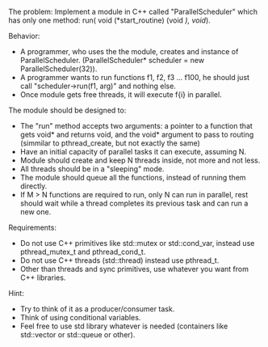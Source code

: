 The problem:
Implement a module in C++ called "ParallelScheduler" which has only one method: run( void (*start_routine) (void *), void*).

Behavior: 
- A programmer, who uses the the module, creates and instance of ParallelScheduler. (ParallelScheduler* scheduler = new ParallelScheduler(32)).
- A programmer wants to run functions f1, f2, f3 ... f100, he should just call "scheduler->run(f1, arg)" and nothing else. 
- Once module gets free threads, it will execute f{i} in parallel.

The module should be designed to:
- The "run" method accepts two arguments: a pointer to a function that gets void* and returns void, and the void* argument to pass to routing (simmilar to pthread_create, but not exactly the same)
- Have an initial capacity of parallel tasks it can execute, assuming N.
- Module should create and keep N threads inside, not more and not less. 
- All threads should be in a "sleeping" mode. 
- The module should queue all the functions, instead of running them directly. 
- If M > N functions are required to run, only N can run in parallel, rest should wait while a thread completes its previous task and can run a new one.

Requirements:
- Do not use C++ primitives like std::mutex or std::cond_var, instead use pthread_mutex_t and pthread_cond_t.
- Do not use C++ threads (std::thread) instead use pthread_t.
- Other than threads and sync primitives, use whatever you want from C++ libraries.

Hint: 
- Try to think of it as a producer/consumer task.
- Think of using conditional variables.
- Feel free to use std library whatever is needed (containers like std::vector or std::queue or other).
